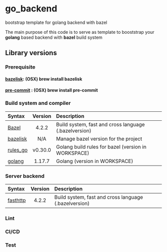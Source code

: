 # go_backend
bootstrap template for golang backend with bazel

The main purpose of this code is to serve as template to booststrap your __golang__ based backend with __bazel__ build system



## Library versions

### Prerequisite

#### [bazelisk](https://github.com/bazelbuild/bazelisk): (OSX) brew install bazelisk
#### [pre-commit](https://pre-commit.com/) : (OSX) brew install pre-commit

### Build system and compiler
| Syntax                                             |        Version        | Description                                           |
|:---------------------------------------------------|:---------------------:|:------------------------------------------------------|
| [Bazel](https://bazel.build/)                      | 4.2.2  | Build system, fast and cross language (.bazelversion) |
| [bazelisk](https://github.com/bazelbuild/bazelisk) |          N/A          | Manage bazel version for the project                  |
| [rules_go](https://go.dev/)                        |  v0.30.0    | Golang build rules for bazel  (version in WORKSPACE)  |
| [golang](https://go.dev/)                          |  1.17.7    | Golang (version in WORKSPACE)                         |

### Server backend
| Syntax                           |        Version        | Description                                           |
|:---------------------------------|:---------------------:|:------------------------------------------------------|
| [fasthttp](https://github.com/valyala/fasthttp) | 4.2.2  | Build system, fast and cross language (.bazelversion) |

### Lint

### CI/CD

### Test